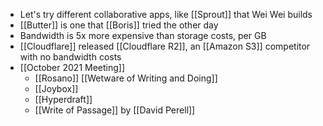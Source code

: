 - Let's try different collaborative apps, like [[Sprout]] that Wei Wei builds
- [[Butter]] is one that [[Boris]] tried the other day
- Bandwidth is 5x more expensive than storage costs, per GB
- [[Cloudflare]] released [[Cloudflare R2]], an [[Amazon S3]] competitor with no bandwidth costs
- [[October 2021 Meeting]]
	- [[Rosano]] [[Wetware of Writing and Doing]]
	- [[Joybox]]
	- [[Hyperdraft]]
	- [[Write of Passage]] by [[David Perell]]